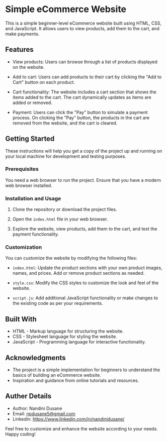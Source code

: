 # Simple eCommerce Website

This is a simple beginner-level eCommerce website built using HTML, CSS, and JavaScript. It allows users to view products, add them to the cart, and make payments.

## Features

- View products: Users can browse through a list of products displayed on the website.

- Add to cart: Users can add products to their cart by clicking the "Add to Cart" button on each product.

- Cart functionality: The website includes a cart section that shows the items added to the cart. The cart dynamically updates as items are added or removed.

- Payment: Users can click the "Pay" button to simulate a payment process. On clicking the "Pay" button, the products in the cart are removed from the website, and the cart is cleared.

## Getting Started

These instructions will help you get a copy of the project up and running on your local machine for development and testing purposes.

### Prerequisites

You need a web browser to run the project. Ensure that you have a modern web browser installed.

### Installation and Usage

1. Clone the repository or download the project files.

2. Open the `index.html` file in your web browser.

3. Explore the website, view products, add them to the cart, and test the payment functionality.

### Customization

You can customize the website by modifying the following files:

- `index.html`: Update the product sections with your own product images, names, and prices. Add or remove product sections as needed.

- `style.css`: Modify the CSS styles to customize the look and feel of the website.

- `script.js`: Add additional JavaScript functionality or make changes to the existing code as per your requirements.

## Built With

- HTML - Markup language for structuring the website.
- CSS - Stylesheet language for styling the website.
- JavaScript - Programming language for interactive functionality.

## Acknowledgments

- The project is a simple implementation for beginners to understand the basics of building an eCommerce website.
- Inspiration and guidance from online tutorials and resources.

## Auther Details

- Author: Nandini Dusane
- Email: npdusane5@gmail.com
- Linkedin: https://www.linkedin.com/in/nandinidusane/

Feel free to customize and enhance the website according to your needs. Happy coding!
